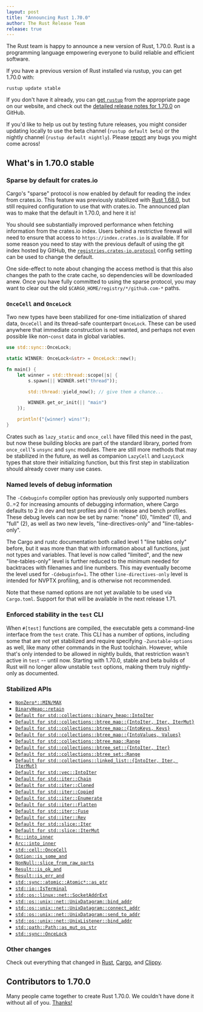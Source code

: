 ```yaml
---
layout: post
title: "Announcing Rust 1.70.0"
author: The Rust Release Team
release: true
---
```


The Rust team is happy to announce a new version of Rust, 1.70.0. Rust is a programming language empowering everyone to build reliable and efficient software.

If you have a previous version of Rust installed via rustup, you can get 1.70.0 with:

```console
rustup update stable
```

If you don't have it already, you can [get `rustup`](https://www.rust-lang.org/install.html) from the appropriate page on our website, and check out the [detailed release notes for 1.70.0](https://github.com/rust-lang/rust/releases/tag/1.70.0) on GitHub.

If you'd like to help us out by testing future releases, you might consider updating locally to use the beta channel (`rustup default beta`) or the nightly channel (`rustup default nightly`). Please [report](https://github.com/rust-lang/rust/issues/new/choose) any bugs you might come across!

## What's in 1.70.0 stable

### Sparse by default for crates.io

Cargo's "sparse" protocol is now enabled by default for reading the index from crates.io. This feature was previously stabilized with [Rust 1.68.0](https://blog.rust-lang.org/2023/03/09/Rust-1.68.0.html#cargos-sparse-protocol), but still required configuration to use that with crates.io. The announced plan was to make that the default in 1.70.0, and here it is!

You should see substantially improved performance when fetching information from the crates.io index. Users behind a restrictive firewall will need to ensure that access to `https://index.crates.io` is available. If for some reason you need to stay with the previous default of using the git index hosted by GitHub, the [`registries.crates-io.protocol`](https://doc.rust-lang.org/cargo/reference/config.html#registriescrates-ioprotocol) config setting can be used to change the default.

One side-effect to note about changing the access method is that this also changes the path to the crate cache, so dependencies will be downloaded anew. Once you have fully committed to using the sparse protocol, you may want to clear out the old `$CARGO_HOME/registry/*/github.com-*` paths.

### `OnceCell` and `OnceLock`

Two new types have been stabilized for one-time initialization of shared data, `OnceCell` and its thread-safe counterpart `OnceLock`. These can be used anywhere that immediate construction is not wanted, and perhaps not even possible like non-`const` data in global variables.

```rust
use std::sync::OnceLock;

static WINNER: OnceLock<&str> = OnceLock::new();

fn main() {
    let winner = std::thread::scope(|s| {
        s.spawn(|| WINNER.set("thread"));

        std::thread::yield_now(); // give them a chance...

        WINNER.get_or_init(|| "main")
    });

    println!("{winner} wins!");
}
```

Crates such as `lazy_static` and `once_cell` have filled this need in the past, but now these building blocks are part of the standard library, ported from `once_cell`'s `unsync` and `sync` modules. There are still more methods that may be stabilized in the future, as well as companion `LazyCell` and `LazyLock` types that store their initializing function, but this first step in stabilization should already cover many use cases.

### Named levels of debug information

The `-Cdebuginfo` compiler option has previously only supported numbers 0..=2 for increasing amounts of debugging information, where Cargo defaults to 2 in dev and test profiles and 0 in release and bench profiles. These debug levels can now be set by name: "none" (0), "limited" (1), and "full" (2), as well as two new levels, "line-directives-only" and "line-tables-only".

The Cargo and rustc documentation both called level 1 "line tables only" before, but it was more than that with information about all functions, just not types and variables. That level is now called "limited", and the new "line-tables-only" level is further reduced to the minimum needed for backtraces with filenames and line numbers. This may eventually become the level used for `-Cdebuginfo=1`. The other `line-directives-only` level is intended for NVPTX profiling, and is otherwise not recommended.

Note that these named options are not yet available to be used via `Cargo.toml`. Support for that will be available in the next release 1.71.

### Enforced stability in the `test` CLI

When `#[test]` functions are compiled, the executable gets a command-line interface from the `test` crate. This CLI has a number of options, including some that are not yet stabilized and require specifying `-Zunstable-options` as well, like many other commands in the Rust toolchain. However, while that's only intended to be allowed in nightly builds, that restriction wasn't active in `test` -- until now. Starting with 1.70.0, stable and beta builds of Rust will no longer allow unstable `test` options, making them truly nightly-only as documented.

### Stabilized APIs

- [`NonZero*::MIN/MAX`](https://doc.rust-lang.org/stable/std/num/struct.NonZeroI8.html#associatedconstant.MIN)
- [`BinaryHeap::retain`](https://doc.rust-lang.org/stable/std/collections/struct.BinaryHeap.html#method.retain)
- [`Default for std::collections::binary_heap::IntoIter`](https://doc.rust-lang.org/stable/std/collections/binary_heap/struct.IntoIter.html)
- [`Default for std::collections::btree_map::{IntoIter, Iter, IterMut}`](https://doc.rust-lang.org/stable/std/collections/btree_map/struct.IntoIter.html)
- [`Default for std::collections::btree_map::{IntoKeys, Keys}`](https://doc.rust-lang.org/stable/std/collections/btree_map/struct.IntoKeys.html)
- [`Default for std::collections::btree_map::{IntoValues, Values}`](https://doc.rust-lang.org/stable/std/collections/btree_map/struct.IntoKeys.html)
- [`Default for std::collections::btree_map::Range`](https://doc.rust-lang.org/stable/std/collections/btree_map/struct.Range.html)
- [`Default for std::collections::btree_set::{IntoIter, Iter}`](https://doc.rust-lang.org/stable/std/collections/btree_set/struct.IntoIter.html)
- [`Default for std::collections::btree_set::Range`](https://doc.rust-lang.org/stable/std/collections/btree_set/struct.Range.html)
- [`Default for std::collections::linked_list::{IntoIter, Iter, IterMut}`](https://doc.rust-lang.org/stable/alloc/collections/linked_list/struct.IntoIter.html)
- [`Default for std::vec::IntoIter`](https://doc.rust-lang.org/stable/alloc/vec/struct.IntoIter.html#impl-Default-for-IntoIter%3CT,+A%3E)
- [`Default for std::iter::Chain`](https://doc.rust-lang.org/stable/std/iter/struct.Chain.html)
- [`Default for std::iter::Cloned`](https://doc.rust-lang.org/stable/std/iter/struct.Cloned.html)
- [`Default for std::iter::Copied`](https://doc.rust-lang.org/stable/std/iter/struct.Copied.html)
- [`Default for std::iter::Enumerate`](https://doc.rust-lang.org/stable/std/iter/struct.Enumerate.html)
- [`Default for std::iter::Flatten`](https://doc.rust-lang.org/stable/std/iter/struct.Flatten.html)
- [`Default for std::iter::Fuse`](https://doc.rust-lang.org/stable/std/iter/struct.Fuse.html)
- [`Default for std::iter::Rev`](https://doc.rust-lang.org/stable/std/iter/struct.Rev.html)
- [`Default for std::slice::Iter`](https://doc.rust-lang.org/stable/std/slice/struct.Iter.html)
- [`Default for std::slice::IterMut`](https://doc.rust-lang.org/stable/std/slice/struct.IterMut.html)
- [`Rc::into_inner`](https://doc.rust-lang.org/stable/alloc/rc/struct.Rc.html#method.into_inner)
- [`Arc::into_inner`](https://doc.rust-lang.org/stable/alloc/sync/struct.Arc.html#method.into_inner)
- [`std::cell::OnceCell`](https://doc.rust-lang.org/stable/std/cell/struct.OnceCell.html)
- [`Option::is_some_and`](https://doc.rust-lang.org/stable/std/option/enum.Option.html#method.is_some_and)
- [`NonNull::slice_from_raw_parts`](https://doc.rust-lang.org/stable/std/ptr/struct.NonNull.html#method.slice_from_raw_parts)
- [`Result::is_ok_and`](https://doc.rust-lang.org/stable/std/result/enum.Result.html#method.is_ok_and)
- [`Result::is_err_and`](https://doc.rust-lang.org/stable/std/result/enum.Result.html#method.is_err_and)
- [`std::sync::atomic::Atomic*::as_ptr`](https://doc.rust-lang.org/stable/std/sync/atomic/struct.AtomicU8.html#method.as_ptr)
- [`std::io::IsTerminal`](https://doc.rust-lang.org/stable/std/io/trait.IsTerminal.html)
- [`std::os::linux::net::SocketAddrExt`](https://doc.rust-lang.org/stable/std/os/linux/net/trait.SocketAddrExt.html)
- [`std::os::unix::net::UnixDatagram::bind_addr`](https://doc.rust-lang.org/stable/std/os/unix/net/struct.UnixDatagram.html#method.bind_addr)
- [`std::os::unix::net::UnixDatagram::connect_addr`](https://doc.rust-lang.org/stable/std/os/unix/net/struct.UnixDatagram.html#method.connect_addr)
- [`std::os::unix::net::UnixDatagram::send_to_addr`](https://doc.rust-lang.org/stable/std/os/unix/net/struct.UnixDatagram.html#method.send_to_addr)
- [`std::os::unix::net::UnixListener::bind_addr`](https://doc.rust-lang.org/stable/std/os/unix/net/struct.UnixListener.html#method.bind_addr)
- [`std::path::Path::as_mut_os_str`](https://doc.rust-lang.org/stable/std/path/struct.Path.html#method.as_mut_os_str)
- [`std::sync::OnceLock`](https://doc.rust-lang.org/stable/std/sync/struct.OnceLock.html)

### Other changes

Check out everything that changed in [Rust](https://github.com/rust-lang/rust/releases/tag/1.70.0), [Cargo](https://github.com/rust-lang/cargo/blob/master/CHANGELOG.md#cargo-170-2023-06-01), and [Clippy](https://github.com/rust-lang/rust-clippy/blob/master/CHANGELOG.md#rust-170).

## Contributors to 1.70.0

Many people came together to create Rust 1.70.0. We couldn't have done it without all of you. [Thanks!](https://thanks.rust-lang.org/rust/1.70.0/)
